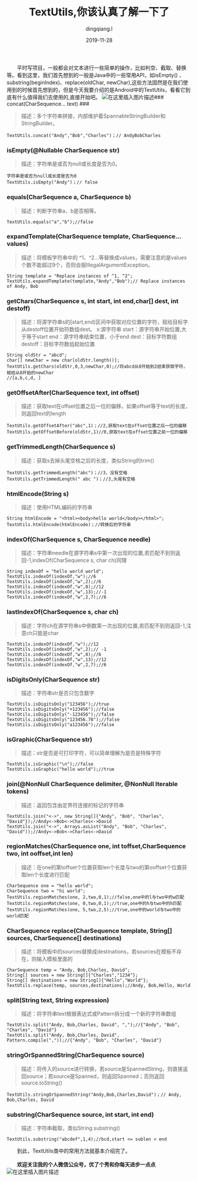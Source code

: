 ﻿---
layout:     post
title:      TextUtils,你该认真了解一下了
subtitle:   
date:       2019-11-28
author:     dingqiang.l
header-img: img/post-bg-keybord.jpg
catalog: true
tags:
    - Java
---
&ensp;&ensp;&ensp;&ensp;平时写项目，一般都会对文本进行一些简单的操作，比如判空、截取、替换等。看到这里，我们首先想到的一般是Java中的一些常用API，如isEmpty() 、substring(beginIndex)、replace(oldChar, newChar),这些方法固然是在我们使用到的时候首先想到的，但是今天我要介绍的是Android中的TextUtils，看看它到底有什么值得我们去使用的,直接开始吧。
![在这里插入图片描述](https://img-blog.csdnimg.cn/20191128104114851.png?x-oss-process=image/watermark,type_ZmFuZ3poZW5naGVpdGk,shadow_10,text_aHR0cHM6Ly9ibG9nLmNzZG4ubmV0L2xkcTEzMDI2ODc2OTU2,size_16,color_FFFFFF,t_70)### concat(CharSequence... text) ###
>描述：多个字符串拼接，内部维护着SpannableStringBuilder和StringBuilder。

    TextUtils.concat("Andy","Bob","Charles")；// AndyBobCharles

### isEmpty(@Nullable CharSequence str) ###
>描述：字符串是或否为null或长度是否为0。

    字符串是或否为null或长度是否为0
    TextUtils.isEmpty("Andy")；// false


### equals(CharSequence a, CharSequence b) ###
>描述：判断字符串a、b是否相等。

    TextUtils.equals("a","b");//false


### expandTemplate(CharSequence template, CharSequence... values) ###
>描述：将模板字符串中的 \^1、^2...等替换成values，需要注意的是values个数不能超过9个，否则会报IllegalArgumentException。

    String template = "Replace instances of ^1, ^2";
    TextUtils.expandTemplate(template,"Andy","Bob");// Replace instances of Andy, Bob

### getChars(CharSequence s, int start, int end,char[] dest, int destoff) ###
>描述：将源字符串s的[start,end)区间中获取对应位置的字符，赋给目标字从destoff位置开始符数组dest。
>s:源字符串
>start：源字符串开始位置,大于等于start
>end：源字符串结束位置，小于end
>dest：目标字符数组
>destoff：目标字符数组起始位置

    String oldStr = "abcd";
    char[] newChar = new char[oldStr.length()];
    TextUtils.getChars(oldStr,0,3,newChar,0);//将abcd从0开始到2结束获取字符，赋给从0开始的newChar
    //[a,b,c,d, ]
    
### getOffsetAfter(CharSequence text, int offset) ###
>描述：获取text在offset位置之后一位的偏移，如果offset等于text的长度，则返回text的length

    TextUtils.getOffsetAfter("abc",1)；//2,获取text在offset位置之后一位的偏移
    TextUtils.getOffsetBefore(oldStr,1)//0,获取text在offset位置之前一位的偏移

    
### getTrimmedLength(CharSequence s) ###
>描述：获取s去掉头尾空格之后的长度，类似String的trim()

    TextUtils.getTrimmedLength("abc")；//3，没有空格
    TextUtils.getTrimmedLength(" abc ")；//3,头尾有空格
    
### htmlEncode(String s) ###
>描述：使用HTML编码的字符串

    String htmlEncode = "<html><body>hello world</body></html>";
    TextUtils.htmlEncode(htmlEncode)；//转换后的字符串

### indexOf(CharSequence s, CharSequence needle)  ###
>描述：字符串needle在源字符串s中第一次出现的位置,若匹配不到则返回-1,indexOf(CharSequence s, char ch)同理

    String indexOf = "hello world world";
    TextUtils.indexOf(indexOf,"w");//6
    TextUtils.indexOf(indexOf,"w",2);//6
    TextUtils.indexOf(indexOf,"w",8);//12
    TextUtils.indexOf(indexOf,"w",13);//-1
    TextUtils.indexOf(indexOf,"w",2,7);//6
### lastIndexOf(CharSequence s, char ch)  ###
>描述：字符ch在源字符串s中倒数第一次出现的位置,若匹配不到则返回-1,注意ch只能是char

    TextUtils.indexOf(indexOf,"w");//12
    TextUtils.indexOf(indexOf,"w",2);// -1
    TextUtils.indexOf(indexOf,"w",8);//6
    TextUtils.indexOf(indexOf,"w",13);//12
    TextUtils.indexOf(indexOf,"w",2,7);//6

### isDigitsOnly(CharSequence str)  ###
>描述：字符串str是否只包含数字

    TextUtils.isDigitsOnly("123456");//true
    TextUtils.isDigitsOnly("+123456");//false
    TextUtils.isDigitsOnly("-123456");//false
    TextUtils.isDigitsOnly("123456.78");//false
    TextUtils.isDigitsOnly("a123456");//false

### isGraphic(CharSequence str)   ###
>描述：str是否是可打印字符，可以简单理解为是否是特殊字符

    TextUtils.isGraphic("\n");//false
    TextUtils.isGraphic("hello world");//true

### join(@NonNull CharSequence delimiter, @NonNull Iterable tokens)   ###
>描述：返回包含由定界符连接的标记的字符串

    TextUtils.join("<->", new String[]{"Andy", "Bob", "Charles", "David"});//Andy<->Bob<->Charles<->David
    TextUtils.join("<->", Arrays.asList("Andy", "Bob", "Charles", "David"));//Andy<->Bob<->Charles<->David

### regionMatches(CharSequence one, int toffset,CharSequence two, int ooffset,int len)   ###
>描述：在one的第toffset个位置获取len个长度与two的第ooffset个位置获取len个长度进行匹配

    CharSequence one = "hello world";
    CharSequence two = "hi world";
    TextUtils.regionMatches(one, 2,two,0,1);//false,one中的l与two中的w匹配
    TextUtils.regionMatches(one, 0,two,0,1);//true,one中的h与two中的h匹配
    TextUtils.regionMatches(one, 5,two,2,5);//true,one中的world与two中的world匹配

### CharSequence replace(CharSequence template, String[] sources, CharSequence[] destinations)   ###
>描述：将模板中的sources替换成destinations，若sources在模板不存在，则输入模板里面的

    CharSequence temp = "Andy, Bob,Charles, David";
    String[] sources = new String[]{"Charles","1234"};
    String[] destinations = new String[]{"Hello","World"};
    TextUtils.replace(temp, sources,destinations);//Andy, Bob,Hello, World

### split(String text, String expression)  ###
>描述：将字符串text根据表达式或Pattern拆分成一个新的字符串数组

    TextUtils.split("Andy, Bob,Charles, David", ",");//{"Andy", "Bob", "Charles", "David"}
    TextUtils.split("Andy, Bob,Charles, David", Pattern.compile(","));//{"Andy", "Bob", "Charles", "David"}

### stringOrSpannedString(CharSequence source)  ###
>描述：将传入的source进行转换，若source是SpannedString，则直接返回source；若source是Spanned，则返回Spanned；否则返回source.toString()

    TextUtils.stringOrSpannedString("Andy,Bob,Charles,David")；// Andy, Bob,Charles, David

### substring(CharSequence source, int start, int end)  ###
>描述：字符串截取，类似String.substring()

    TextUtils.substring("abcdef",1,4);//bcd,start <= sublen < end

&ensp;&ensp;&ensp;&ensp;到此，TextUtils类中的常用方法就基本介绍完了。<br><br>
&ensp;&ensp;&ensp;&ensp;**欢迎关注我的个人微信公众号，优了个秀和你每天进步一点点**
![在这里插入图片描述](https://img-blog.csdnimg.cn/20191203145342715.jpg?x-oss-process=image/watermark,type_ZmFuZ3poZW5naGVpdGk,shadow_10,text_aHR0cHM6Ly9ibG9nLmNzZG4ubmV0L2xkcTEzMDI2ODc2OTU2,size_16,color_FFFFFF,t_70)

